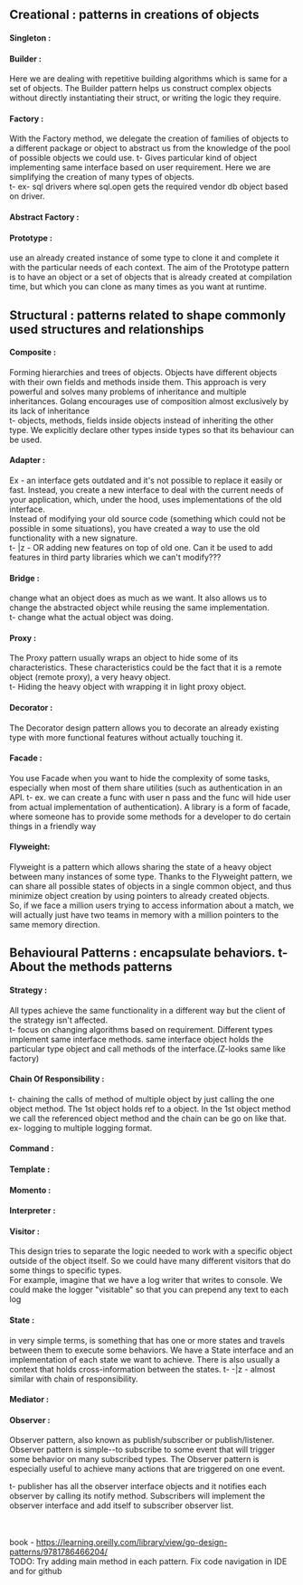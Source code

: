 ## Creational : patterns in creations of objects
#### Singleton :

#### Builder : 
Here we are dealing with repetitive building algorithms which is same for a set of objects.
The Builder pattern helps us construct complex objects without directly instantiating their struct, or writing the logic they require. 


#### Factory : 
With the Factory method, we delegate the creation of families of objects to a different package or object to abstract us from the knowledge of the pool of possible objects we could use.
t- Gives particular kind of object implementing same interface based on user requirement. Here we are simplifying the creation of many types of objects.
<br>t- ex- sql drivers where sql.open gets the required vendor db object based on driver.

#### Abstract Factory :

#### Prototype : 
use an already created instance of some type to clone it and complete it with the particular needs of each context.
The aim of the Prototype pattern is to have an object or a set of objects that is already created at compilation time, but which you can clone as many times as you want at runtime.

## Structural : patterns related to shape commonly used structures and relationships
#### Composite : 
Forming hierarchies and trees of objects. Objects have different objects with their own fields and methods inside them. This approach is very powerful and solves many problems of inheritance and multiple inheritances.
Golang encourages use of composition almost exclusively by its lack of inheritance
<br>t- objects, methods, fields inside objects instead of inheriting the other type.
We explicitly declare other types inside types so that its behaviour can be used.

####  Adapter : 
Ex - an interface gets outdated and it's not possible to replace it easily or fast. Instead, you create a new interface to deal with the current needs of your application, which, under the hood, uses implementations of the old interface.<br>
Instead of modifying your old source code (something which could not be possible in some situations), you have created a way to use the old functionality with a new signature.
<br>t- |z - OR adding new features on top of old one.
Can it be used to add features in third party libraries which we can't modify???

####  Bridge : 
change what an object does as much as we want. It also allows us to change the abstracted object while reusing the same implementation.
<br>t- change what the actual object was doing.

#### Proxy : 
The Proxy pattern usually wraps an object to hide some of its characteristics. These characteristics could be the fact that it is a remote object (remote proxy), a very heavy object.
<br>t- Hiding the heavy object with wrapping it in light proxy object.

#### Decorator :
The Decorator design pattern allows you to decorate an already existing type with more functional features without actually touching it.

#### Facade :
You use Facade when you want to hide the complexity of some tasks, especially when most of them share utilities (such as authentication in an API. t- ex. we can create a func with user n pass and the func will hide user from actual implementation of authentication). A library is a form of facade, where someone has to provide some methods for a developer to do certain things in a friendly way

#### Flyweight: 
Flyweight is a pattern which allows sharing the state of a heavy object between many instances of some type. Thanks to the Flyweight pattern, we can share all possible states of objects in a single common object, and thus minimize object creation by using pointers to already created objects.
<br>So, if we face a million users trying to access information about a match, we will actually just have two teams in memory with a million pointers to the same memory direction.

## Behavioural Patterns : encapsulate behaviors. t-About the methods patterns

#### Strategy : 
All types achieve the same functionality in a different way but the client of the strategy isn't affected.
<br>t- focus on changing algorithms based on requirement. Different types implement same interface methods. same interface object holds the particular type object and call methods of the interface.(Z-looks same like factory)

#### Chain Of Responsibility :  
t- chaining the calls of method of multiple object by just calling the one object method.
The 1st object holds ref to a object. In the 1st object method we call the referenced object method and the chain can be go on like that. ex- logging to multiple logging format.

#### Command :
#### Template :
#### Momento :
#### Interpreter :
#### Visitor :
This design tries to separate the logic needed to work with a specific object outside of the object itself. So we could have many different visitors that do some things to specific types.<br>
For example, imagine that we have a log writer that writes to console. We could make the logger "visitable" so that you can prepend any text to each log

#### State : 
in very simple terms, is something that has one or more states and travels between them to execute some behaviors.
We have a State interface and an implementation of each state we want to achieve. There is also usually a context that holds cross-information between the states.
t- -|z - almost similar with chain of responsibility.


#### Mediator :
#### Observer :
Observer pattern, also known as publish/subscriber or publish/listener.
Observer pattern is simple--to subscribe to some event that will trigger some behavior on many subscribed types.
The Observer pattern is especially useful to achieve many actions that are triggered on one event.

t- publisher has all the observer interface objects and it notifies each observer by calling its notify method. Subscribers will implement the observer interface and add itself to subscriber observer list.


<br><br>
book - https://learning.oreilly.com/library/view/go-design-patterns/9781786466204/ <br>
TODO:
Try adding main method in each pattern.
Fix code navigation in IDE and for github

